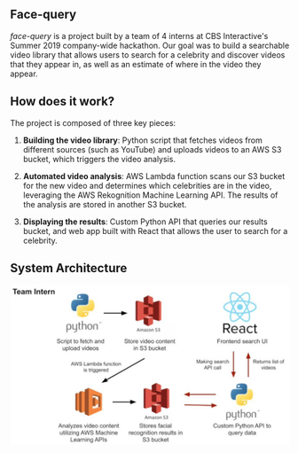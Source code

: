 ## Face-query

*face-query* is a project built by a team of 4 interns at CBS Interactive's Summer 2019 company-wide hackathon.
Our goal was to build a searchable video library that allows users to search for a celebrity and discover videos
that they appear in, as well as an estimate of where in the video they appear.

## How does it work?

The project is composed of three key pieces:

1. **Building the video library**: Python script that fetches videos from different sources (such as YouTube) and uploads videos to an AWS S3 bucket, which triggers the video analysis.
    
2. **Automated video analysis**: AWS Lambda function scans our S3 bucket for the new video and determines which celebrities are in the video, leveraging the AWS Rekognition Machine Learning API. The results of the analysis are stored in another S3 bucket.
    
3. **Displaying the results**: Custom Python API that queries our results bucket, and web app built with React that allows the user to search for a celebrity.

## System Architecture

![ok](program_architecture.png)
